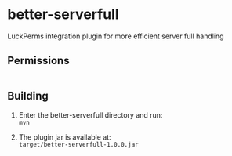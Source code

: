 # better-serverfull

LuckPerms integration plugin for more efficient server full handling

## Permissions

```

```

## Building

1. Enter the better-serverfull directory and run:  
   `mvn`

2. The plugin jar is available at:  
   `target/better-serverfull-1.0.0.jar`
